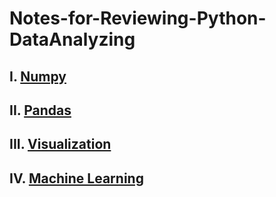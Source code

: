 # Notes-for-Reviewing-Python-DataAnalyzing

## I. [Numpy](Numpy.md)



## II. [Pandas](Pandas.md)



## III. [Visualization](Visualization.md)



## IV. [Machine Learning](MachineLearning.md)







